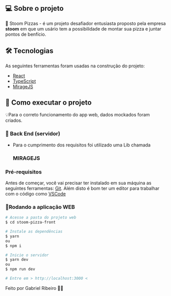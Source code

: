 ## 💻 Sobre o projeto

📝 Stoom Pizzas - é um projeto desafiador entusiasta proposto pela empresa **stoom** em que um usário tem a possibilidade de montar sua pizza e juntar pontos de benfício.

## 🛠 Tecnologias

As seguintes ferramentas foram usadas na construção do projeto:

- [React][reactjs]
- [TypeScript][typescript]
- [MirageJS][miragejs]


## 🚀 Como executar o projeto

💡Para o correto funcionamento do app web, dados mockados foram criados.

### 🎲 **Back End (servidor)**
- Para o cumprimento dos requisitos foi utilizado uma Lib chamada <h3>**MIRAGEJS**</h3>

### Pré-requisitos

Antes de começar, você vai precisar ter instalado em sua máquina as seguintes ferramentas:
[Git](https://git-scm.com).
Além disto é bom ter um editor para trabalhar com o código como [VSCode][vscode]

### 📱Rodando a aplicação **WEB**

```bash
# Acesse a pasta do projeto web
$ cd stoom-pizza-front

# Instale as dependências
$ yarn
ou
$ npm i

# Inicie o servidor
$ yarn dev
ou
$ npm run dev

# Entre em > http://localhost:3000 <

```

Feito por Gabriel Ribeiro 👋🏽

[nodejs]: https://nodejs.org/
[typescript]: https://www.typescriptlang.org/
[miragejs]: https://miragejs.com/
[reactjs]: https://reactjs.org
[yarn]: https://yarnpkg.com/
[vscode]: https://code.visualstudio.com/
[vceslint]: https://marketplace.visualstudio.com/items?itemName=dbaeumer.vscode-eslint
[prettier]: https://marketplace.visualstudio.com/items?itemName=esbenp.prettier-vscode
